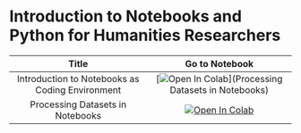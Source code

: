 # Introduction to Notebooks and Python for Humanities Researchers

| Title |  Go to Notebook    |
| :---:   | :---: |
| Introduction to Notebooks as Coding Environment | [![Open In Colab](https://colab.research.google.com/assets/colab-badge.svg)](Processing Datasets in Notebooks)| 
| Processing Datasets in Notebooks | [![Open In Colab](https://colab.research.google.com/assets/colab-badge.svg)](https://colab.research.google.com/github/ieg-dhr/NLP-Course4Humanities_2024/blob/main/Python_CrashCourse_2.ipynb)| 



